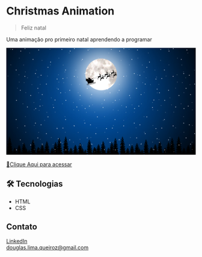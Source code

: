 # Christmas Animation

> Feliz natal

Uma animação pro primeiro natal aprendendo a programar

![preview](./.github/preview.png)

[🔗Clique Aqui  para acessar](
https://douglasliman.github.io/christmas-animation/
)


## 🛠 Tecnologias 
- HTML
- CSS

## Contato

[LinkedIn](
https://www.linkedin.com/in/douglas-queiroz/
) <br>
douglas.lima.queiroz@gmail.com
